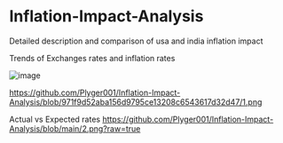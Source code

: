 # Inflation-Impact-Analysis
Detailed description and comparison of usa and india inflation impact

Trends of Exchanges rates and inflation rates 

![image](https://github.com/user-attachments/assets/e903254a-25af-4745-bd10-05ca2d20acff)

https://github.com/Plyger001/Inflation-Impact-Analysis/blob/971f9d52aba156d9795ce13208c6543617d32d47/1.png


Actual vs Expected rates
https://github.com/Plyger001/Inflation-Impact-Analysis/blob/main/2.png?raw=true
